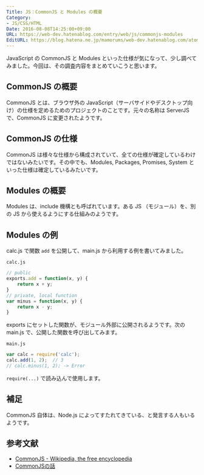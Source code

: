 ```yaml
---
Title: JS：CommonJS と Modules の概要
Category:
- JS/CSS/HTML
Date: 2016-08-08T14:25:00+09:00
URL: https://web-dev.hatenablog.com/entry/web/js/commonjs-modules
EditURL: https://blog.hatena.ne.jp/mamorums/web-dev.hatenablog.com/atom/entry/10328749687178877880
---
```


JavaScript の CommonJS と Modules といった仕様が気になって、少し調べてみました。今回は、その調査内容をまとめていこうと思います。


## CommonJS の概要
CommonJS とは、ブラウザ外の JavaScript（サーバサイドやデスクトップ向け）の仕様を定めるためのプロジェクトのことです。元々の名称は ServerJS で、CommonJS に変更されたようです。


## CommonJS の仕様
CommonJS は様々な仕様から構成されていて、全ての仕様が確定しているわけではないみたいです。その中でも、Modules, Packages, Promises, System といった仕様は確定しているみたいです。


## Modules の概要
Modules は、include 機構とも呼ばれています。ある JS （モジュール）を、別の JS から使えるようにする仕組みのようです。


## Modules の例
calc.js で関数 `add` を公開して、main.js から利用する例を書いてみました。

`calc.js`

```javascript
// public
exports.add = function(x, y) {
	return x + y;
}
// private, local function
var minus = function(x, y) {
	return x - y;
}
```

exports にセットした関数が、モジュール外部に公開されるようです。次の main.js で、公開した関数を呼び出してみます。

`main.js`

```javascript
var calc = require('calc');
calc.add(1, 2);  // 3
// calc.minus(1, 2); -> Error
```

`require(...)` で読み込んで使用します。


## 補足
CommonJS 自体は、Node.js によってすたれてきている、と発言する人もいるようです。


## 参考文献
- [CommonJS - Wikipedia, the free encyclopedia](https://en.wikipedia.org/wiki/CommonJS)
- [CommonJSの話](http://www.slideshare.net/terurou/common-js)
